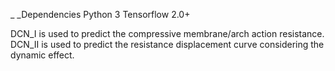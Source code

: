 _ _Dependencies
  Python 3
  Tensorflow 2.0+

DCN_I is used to predict the compressive membrane/arch action resistance. 
DCN_II is used to predict the resistance displacement curve considering the dynamic effect.
